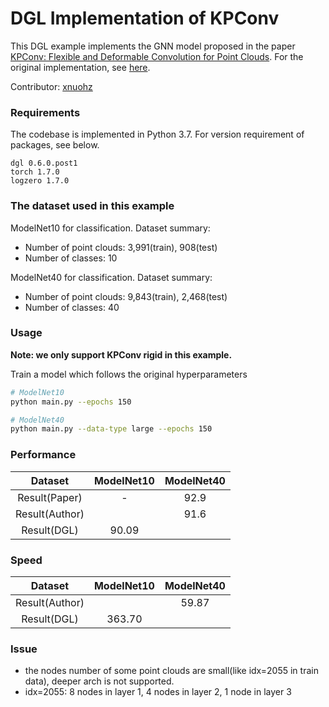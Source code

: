 # DGL Implementation of KPConv

This DGL example implements the GNN model proposed in the paper [KPConv: Flexible and Deformable Convolution for Point Clouds](https://arxiv.org/abs/1904.08889). For the original implementation, see [here](https://github.com/HuguesTHOMAS/KPConv-PyTorch).

Contributor: [xnuohz](https://github.com/xnuohz)

### Requirements
The codebase is implemented in Python 3.7. For version requirement of packages, see below.

```
dgl 0.6.0.post1
torch 1.7.0
logzero 1.7.0
```

### The dataset used in this example

ModelNet10 for classification. Dataset summary:

* Number of point clouds: 3,991(train), 908(test)
* Number of classes: 10

ModelNet40 for classification. Dataset summary:

* Number of point clouds: 9,843(train), 2,468(test)
* Number of classes: 40

### Usage

**Note: we only support KPConv rigid in this example.**

Train a model which follows the original hyperparameters
```bash
# ModelNet10
python main.py --epochs 150

# ModelNet40
python main.py --data-type large --epochs 150
```

### Performance

|    Dataset     | ModelNet10 | ModelNet40 |
| :------------: | :--------: | :--------: |
| Result(Paper)  |     -      |    92.9    |
| Result(Author) |            |    91.6    |
|  Result(DGL)   |   90.09    |            |

### Speed

|    Dataset     | ModelNet10 | ModelNet40 |
| :------------: | :--------: | :--------: |
| Result(Author) |            |   59.87    |
|  Result(DGL)   |   363.70   |            |

### Issue

- the nodes number of some point clouds are small(like idx=2055 in train data), deeper arch is not supported.
- idx=2055: 8 nodes in layer 1, 4 nodes in layer 2, 1 node in layer 3
